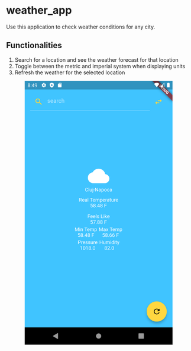 # weather_app

Use this application to check weather conditions for any city.

## Functionalities 

1. Search for a location and see the weather forecast for that location 
2. Toggle between the metric and imperial system when displaying units 
3. Refresh the weather for the selected location


<p style="margin-left: 50px">
  <img src="readme/AppUI.png" width="400" title="hover text" alt="App UI">
</p>